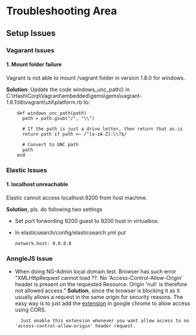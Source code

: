 # Troubleshooting Area
## Setup Issues
### Vagarant Issues
#### 1. Mount folder failure
Vagrant is not able to mount /vagrant folder in version 1.8.0 for windows. 

**Solution**: 
Update the code windows_unc_path() in C:\HashiCorp\Vagrant\embedded\gems\gems\vagrant-1.8.1\lib\vagrant\util\platform.rb to:

        def windows_unc_path(path)
          path = path.gsub("/", "\\")

          # If the path is just a drive letter, then return that as-is
          return path if path =~ /^[a-zA-Z]:\\?$/

          # Convert to UNC path
          path
        end

### Elastic Issues
#### 1. localhost unreachable
Elastic cannot access localhost:9200 from host machine. 

**Solution**, pls. do following two settings
* Set port forwording 9200 guest to 9200 host in virtualbox.
* In elasticsearch/config/elasticsearch.yml put 
    
      network.host: 0.0.0.0

### AnngleJS Issue
* When doing NG-Admin local domain test. Browser has such error "XMLHttpRequest cannot load ??. No
'Access-Control-Allow-Origin' header is present on the requested Resource. Origin 'null' is therefore not allowed access." **Solution**, since the browser is blocking it as it usually allows a request in the same origin for security reasons. The easy way is to just add the [extension](https://chrome.google.com/webstore/detail/allow-control-allow-origi/nlfbmbojpeacfghkpbjhddihlkkiljbi?hl=en-US) in google chrome to allow access using CORS. 
        
        Just enable this extension whenever you want allow access to no 'access-control-allow-origin' header request.
